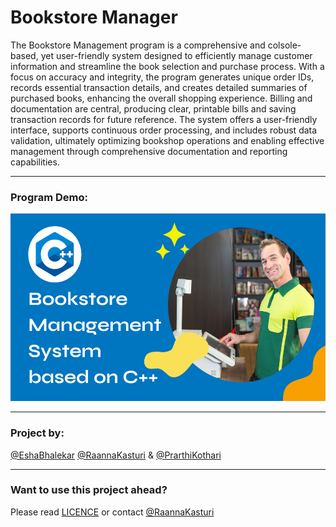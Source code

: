 # Bookstore Manager
The Bookstore Management program is a comprehensive and colsole-based, yet user-friendly system designed to efficiently manage customer information and streamline the book selection and purchase process. With a focus on accuracy and integrity, the program generates unique order IDs, records essential transaction details, and creates detailed summaries of purchased books, enhancing the overall shopping experience. Billing and documentation are central, producing clear, printable bills and saving transaction records for future reference. The system offers a user-friendly interface, supports continuous order processing, and includes robust data validation, ultimately optimizing bookshop operations and enabling effective management through comprehensive documentation and reporting capabilities.


-----
### Program Demo:
<a href="https://youtu.be/dIaDElQodRs" target="_blank" rel="noopener">
    <img src="https://github.com/RaannaKasturi/Bookstore-Manager/blob/main/Bookstore%20Mgmt%20Sys%20YT%20Thumbnail.png" height="300" alt="Bookstore Mgmt Sys YT Demo"/>
</a>

-----
### Project by:
[@EshaBhalekar](https://github.com/EshaBhalekar) [@RaannaKasturi](https://github.com/RaannaKasturi) & [@PrarthiKothari](https://github.com/PrarthiKothari)

-----
### Want to use this project ahead?
Please read [LICENCE](https://github.com/RaannaKasturi/bookstore-manager/blob/main/LICENSE) or contact [@RaannaKasturi](https://github.com/RaannaKasturi)
